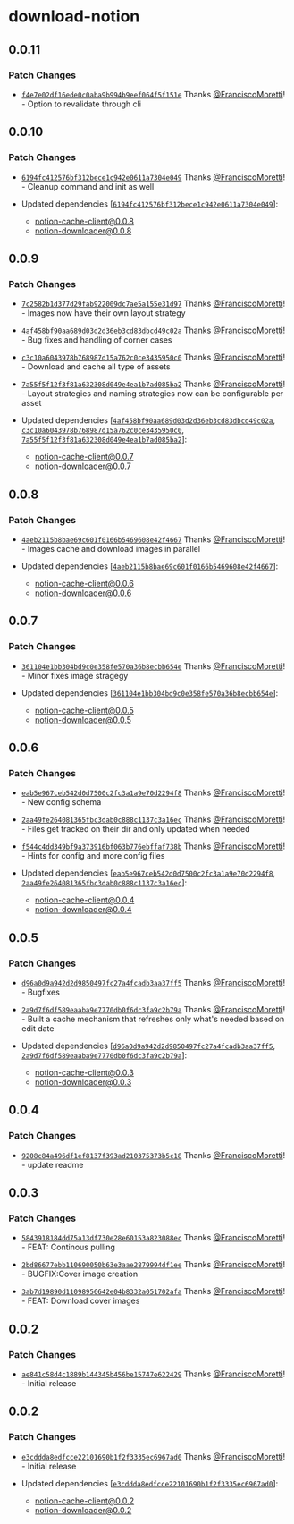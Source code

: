 # download-notion

## 0.0.11

### Patch Changes

- [`f4e7e02df16ede0c0aba9b994b9eef064f5f151e`](https://github.com/FranciscoMoretti/notion-downloader/commit/f4e7e02df16ede0c0aba9b994b9eef064f5f151e) Thanks [@FranciscoMoretti](https://github.com/FranciscoMoretti)! - Option to revalidate through cli

## 0.0.10

### Patch Changes

- [`6194fc412576bf312bece1c942e0611a7304e049`](https://github.com/FranciscoMoretti/notion-downloader/commit/6194fc412576bf312bece1c942e0611a7304e049) Thanks [@FranciscoMoretti](https://github.com/FranciscoMoretti)! - Cleanup command and init as well

- Updated dependencies [[`6194fc412576bf312bece1c942e0611a7304e049`](https://github.com/FranciscoMoretti/notion-downloader/commit/6194fc412576bf312bece1c942e0611a7304e049)]:
  - notion-cache-client@0.0.8
  - notion-downloader@0.0.8

## 0.0.9

### Patch Changes

- [`7c2582b1d377d29fab922009dc7ae5a155e31d97`](https://github.com/FranciscoMoretti/notion-downloader/commit/7c2582b1d377d29fab922009dc7ae5a155e31d97) Thanks [@FranciscoMoretti](https://github.com/FranciscoMoretti)! - Images now have their own layout strategy

- [`4af458bf90aa689d03d2d36eb3cd83dbcd49c02a`](https://github.com/FranciscoMoretti/notion-downloader/commit/4af458bf90aa689d03d2d36eb3cd83dbcd49c02a) Thanks [@FranciscoMoretti](https://github.com/FranciscoMoretti)! - Bug fixes and handling of corner cases

- [`c3c10a6043978b768987d15a762c0ce3435950c0`](https://github.com/FranciscoMoretti/notion-downloader/commit/c3c10a6043978b768987d15a762c0ce3435950c0) Thanks [@FranciscoMoretti](https://github.com/FranciscoMoretti)! - Download and cache all type of assets

- [`7a55f5f12f3f81a632308d049e4ea1b7ad085ba2`](https://github.com/FranciscoMoretti/notion-downloader/commit/7a55f5f12f3f81a632308d049e4ea1b7ad085ba2) Thanks [@FranciscoMoretti](https://github.com/FranciscoMoretti)! - Layout strategies and naming strategies now can be configurable per asset

- Updated dependencies [[`4af458bf90aa689d03d2d36eb3cd83dbcd49c02a`](https://github.com/FranciscoMoretti/notion-downloader/commit/4af458bf90aa689d03d2d36eb3cd83dbcd49c02a), [`c3c10a6043978b768987d15a762c0ce3435950c0`](https://github.com/FranciscoMoretti/notion-downloader/commit/c3c10a6043978b768987d15a762c0ce3435950c0), [`7a55f5f12f3f81a632308d049e4ea1b7ad085ba2`](https://github.com/FranciscoMoretti/notion-downloader/commit/7a55f5f12f3f81a632308d049e4ea1b7ad085ba2)]:
  - notion-cache-client@0.0.7
  - notion-downloader@0.0.7

## 0.0.8

### Patch Changes

- [`4aeb2115b8bae69c601f0166b5469608e42f4667`](https://github.com/FranciscoMoretti/notion-downloader/commit/4aeb2115b8bae69c601f0166b5469608e42f4667) Thanks [@FranciscoMoretti](https://github.com/FranciscoMoretti)! - Images cache and download images in parallel

- Updated dependencies [[`4aeb2115b8bae69c601f0166b5469608e42f4667`](https://github.com/FranciscoMoretti/notion-downloader/commit/4aeb2115b8bae69c601f0166b5469608e42f4667)]:
  - notion-cache-client@0.0.6
  - notion-downloader@0.0.6

## 0.0.7

### Patch Changes

- [`361104e1bb304bd9c0e358fe570a36b8ecbb654e`](https://github.com/FranciscoMoretti/notion-downloader/commit/361104e1bb304bd9c0e358fe570a36b8ecbb654e) Thanks [@FranciscoMoretti](https://github.com/FranciscoMoretti)! - Minor fixes image stragegy

- Updated dependencies [[`361104e1bb304bd9c0e358fe570a36b8ecbb654e`](https://github.com/FranciscoMoretti/notion-downloader/commit/361104e1bb304bd9c0e358fe570a36b8ecbb654e)]:
  - notion-cache-client@0.0.5
  - notion-downloader@0.0.5

## 0.0.6

### Patch Changes

- [`eab5e967ceb542d0d7500c2fc3a1a9e70d2294f8`](https://github.com/FranciscoMoretti/notion-downloader/commit/eab5e967ceb542d0d7500c2fc3a1a9e70d2294f8) Thanks [@FranciscoMoretti](https://github.com/FranciscoMoretti)! - New config schema

- [`2aa49fe264081365fbc3dab0c888c1137c3a16ec`](https://github.com/FranciscoMoretti/notion-downloader/commit/2aa49fe264081365fbc3dab0c888c1137c3a16ec) Thanks [@FranciscoMoretti](https://github.com/FranciscoMoretti)! - Files get tracked on their dir and only updated when needed

- [`f544c4dd349bf9a373916bf063b776ebffaf738b`](https://github.com/FranciscoMoretti/notion-downloader/commit/f544c4dd349bf9a373916bf063b776ebffaf738b) Thanks [@FranciscoMoretti](https://github.com/FranciscoMoretti)! - Hints for config and more config files

- Updated dependencies [[`eab5e967ceb542d0d7500c2fc3a1a9e70d2294f8`](https://github.com/FranciscoMoretti/notion-downloader/commit/eab5e967ceb542d0d7500c2fc3a1a9e70d2294f8), [`2aa49fe264081365fbc3dab0c888c1137c3a16ec`](https://github.com/FranciscoMoretti/notion-downloader/commit/2aa49fe264081365fbc3dab0c888c1137c3a16ec)]:
  - notion-cache-client@0.0.4
  - notion-downloader@0.0.4

## 0.0.5

### Patch Changes

- [`d96a0d9a942d2d9850497fc27a4fcadb3aa37ff5`](https://github.com/FranciscoMoretti/notion-downloader/commit/d96a0d9a942d2d9850497fc27a4fcadb3aa37ff5) Thanks [@FranciscoMoretti](https://github.com/FranciscoMoretti)! - Bugfixes

- [`2a9d7f6df589eaaba9e7770db0f6dc3fa9c2b79a`](https://github.com/FranciscoMoretti/notion-downloader/commit/2a9d7f6df589eaaba9e7770db0f6dc3fa9c2b79a) Thanks [@FranciscoMoretti](https://github.com/FranciscoMoretti)! - Built a cache mechanism that refreshes only what's needed based on edit date

- Updated dependencies [[`d96a0d9a942d2d9850497fc27a4fcadb3aa37ff5`](https://github.com/FranciscoMoretti/notion-downloader/commit/d96a0d9a942d2d9850497fc27a4fcadb3aa37ff5), [`2a9d7f6df589eaaba9e7770db0f6dc3fa9c2b79a`](https://github.com/FranciscoMoretti/notion-downloader/commit/2a9d7f6df589eaaba9e7770db0f6dc3fa9c2b79a)]:
  - notion-cache-client@0.0.3
  - notion-downloader@0.0.3

## 0.0.4

### Patch Changes

- [`9208c84a496df1ef8137f393ad210375373b5c18`](https://github.com/FranciscoMoretti/notion-downloader/commit/9208c84a496df1ef8137f393ad210375373b5c18) Thanks [@FranciscoMoretti](https://github.com/FranciscoMoretti)! - update readme

## 0.0.3

### Patch Changes

- [`5843918184dd75a13df730e28e60153a823088ec`](https://github.com/FranciscoMoretti/notion-downloader/commit/5843918184dd75a13df730e28e60153a823088ec) Thanks [@FranciscoMoretti](https://github.com/FranciscoMoretti)! - FEAT: Continous pulling

- [`2bd86677ebb110690050b63e3aae2879994df1ee`](https://github.com/FranciscoMoretti/notion-downloader/commit/2bd86677ebb110690050b63e3aae2879994df1ee) Thanks [@FranciscoMoretti](https://github.com/FranciscoMoretti)! - BUGFIX:Cover image creation

- [`3ab7d19890d11098956642e04b8332a051702afa`](https://github.com/FranciscoMoretti/notion-downloader/commit/3ab7d19890d11098956642e04b8332a051702afa) Thanks [@FranciscoMoretti](https://github.com/FranciscoMoretti)! - FEAT: Download cover images

## 0.0.2

### Patch Changes

- [`ae841c58d4c1889b144345b456be15747e622429`](https://github.com/FranciscoMoretti/notion-downloader/commit/ae841c58d4c1889b144345b456be15747e622429) Thanks [@FranciscoMoretti](https://github.com/FranciscoMoretti)! - Initial release

## 0.0.2

### Patch Changes

- [`e3cddda8edfcce22101690b1f2f3335ec6967ad0`](https://github.com/FranciscoMoretti/notion-downloader/commit/e3cddda8edfcce22101690b1f2f3335ec6967ad0) Thanks [@FranciscoMoretti](https://github.com/FranciscoMoretti)! - Initial release

- Updated dependencies [[`e3cddda8edfcce22101690b1f2f3335ec6967ad0`](https://github.com/FranciscoMoretti/notion-downloader/commit/e3cddda8edfcce22101690b1f2f3335ec6967ad0)]:
  - notion-cache-client@0.0.2
  - notion-downloader@0.0.2
